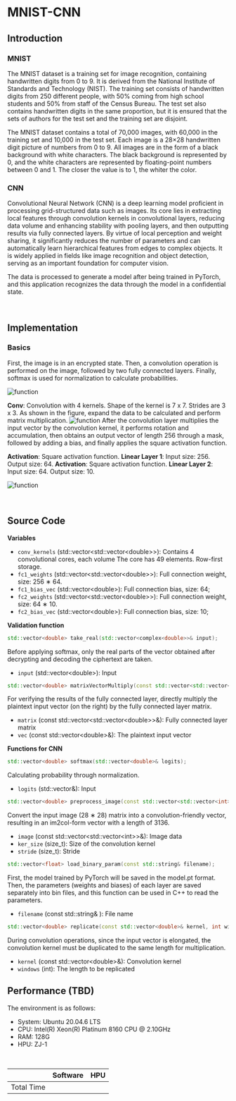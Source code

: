 # MNIST-CNN


## Introduction

### MNIST
The MNIST dataset is a training set for image recognition, containing handwritten digits from 0 to 9. It is derived from the National Institute of Standards and Technology (NIST). The training set consists of handwritten digits from 250 different people, with 50% coming from high school students and 50% from staff of the Census Bureau. The test set also contains handwritten digits in the same proportion, but it is ensured that the sets of authors for the test set and the training set are disjoint.

The MNIST dataset contains a total of 70,000 images, with 60,000 in the training set and 10,000 in the test set. Each image is a 28×28 handwritten digit picture of numbers from 0 to 9. All images are in the form of a black background with white characters. The black background is represented by 0, and the white characters are represented by floating-point numbers between 0 and 1. The closer the value is to 1, the whiter the color.
<br>

### CNN
Convolutional Neural Network (CNN) is a deep learning model proficient in processing grid-structured data such as images. Its core lies in extracting local features through convolution kernels in convolutional layers, reducing data volume and enhancing stability with pooling layers, and then outputting results via fully connected layers. By virtue of local perception and weight sharing, it significantly reduces the number of parameters and can automatically learn hierarchical features from edges to complex objects. It is widely applied in fields like image recognition and object detection, serving as an important foundation for computer vision.

The data is processed to generate a model after being trained in PyTorch, and this application recognizes the data through the model in a confidential state.

<br>

## Implementation

### Basics

First, the image is in an encrypted state. Then, a convolution operation is performed on the image, followed by two fully connected layers. Finally, softmax is used for normalization to calculate probabilities.

![function](../../Image/Benchmark/MNIST-CNN/1.jpg)
<br>

**Conv**: Convolution with 4 kernels. Shape of the kernel is 7 x 7. Strides are 3 x 3. As shown in the figure, expand the data to be calculated and perform matrix multiplication.
![function](../../Image/Benchmark/MNIST-CNN/2.jpg)
After the convolution layer multiplies the input vector by the convolution kernel, it performs rotation and accumulation, then obtains an output vector of length 256 through a mask, followed by adding a bias, and finally applies the square activation function.
<br>

**Activation**: Square activation function.
**Linear Layer 1**:  Input size: 256. Output size: 64.
**Activation**: Square activation function.
**Linear Layer 2**:  Input size: 64. Output size: 10.

![function](../../Image/Benchmark/MNIST-CNN/3.jpg)

<br>

## Source Code

**Variables**

* `conv_kernels` (std::vector\<std::vector\<double\>\>): Contains 4 convolutional cores, each volume The core has 49 elements. Row-first storage.
* `fc1_weights` (std::vector\<std::vector\<double\>\>): Full connection weight, size: 256 ∗ 64.
* `fc1_bias_vec` (std::vector\<double>): Full connection bias, size: 64;
* `fc2_weights` (std::vector\<std::vector\<double\>\>): Full connection weight, size: 64 ∗ 10.
* `fc2_bias_vec` (std::vector\<double\>): Full connection bias, size: 10;

**Validation function**

```cpp
std::vector<double> take_real(std::vector<complex<double>>& input);
```

Before applying softmax, only the real parts of the vector obtained after decrypting and decoding the ciphertext are taken.

* `input` (std::vector\<double\>): Input
  <br>

```cpp
std::vector<double> matrixVectorMultiply(const std::vector<std::vector<double>>& matrix, const std::vector<double>& vec){}
```

For verifying the results of the fully connected layer, directly multiply the plaintext input vector (on the right) by the fully connected layer matrix.

* `matrix` (const std::vector\<std::vector\<double\>\>&): Fully connected layer matrix
* `vec` (const std::vector\<double\>&): The plaintext input vector
  <br>

**Functions for CNN**

```cpp
std::vector<double> softmax(std::vector<double>& logits);
```

Calculating probability through normalization.

* `logits` (std::vector<double>&): Input
  <br>

```cpp
std::vector<double> preprocess_image(const std::vector<std::vector<int>>& image, size_t ker_size, size_t stride);
```

Convert the input image (28 ∗ 28) matrix into a convolution-friendly vector, resulting in an im2col-form vector with a length of 3136.

* `image` (const std::vector\<std::vector\<int\>\>&): Image data
* `ker_size` (size_t): Size of the convolution kernel
* `stride` (size_t): Stride
  <br>

```cpp
std::vector<float> load_binary_param(const std::string& filename);
```

First, the model trained by PyTorch will be saved in the model.pt format. Then, the parameters (weights and biases) of each layer are saved separately into bin files, and this function can be used in C++ to read the parameters.

* `filename` (const std::string& ): File name
  <br>

```cpp
std::vector<double> replicate(const std::vector<double>& kernel, int windows = 64);
```

During convolution operations, since the input vector is elongated, the convolution kernel must be duplicated to the same length for multiplication.

* `kernel` (const std::vector\<double\>&): Convolution kernel
* `windows` (int): The length to be replicated
  <br>

## Performance (TBD)

The environment is as follows:

* System: Ubuntu 20.04.6 LTS
* CPU: Intel(R) Xeon(R) Platinum 8160 CPU @ 2.10GHz
* RAM: 128G
* HPU: ZJ-1

<br>

|            | Software | HPU |
| ---------- | -------- | --- |
| Total Time |          |     |
